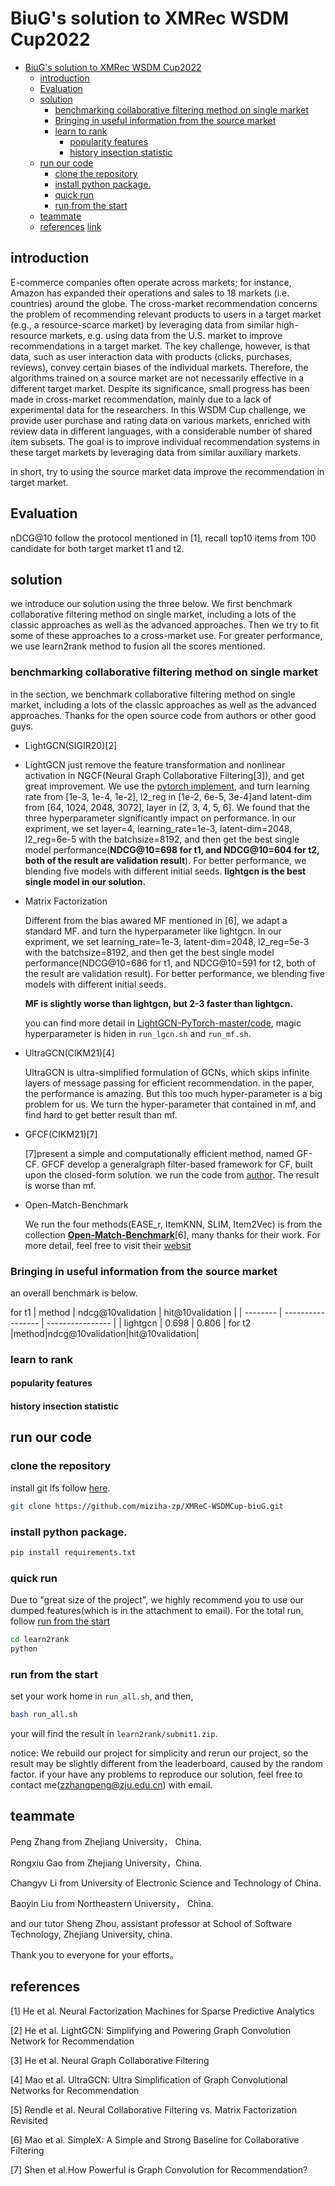 
# BiuG's solution to XMRec WSDM Cup2022
- [BiuG's solution to XMRec WSDM Cup2022](#biugs-solution-to-xmrec-wsdm-cup2022)
  - [introduction](#introduction)
  - [Evaluation](#evaluation)
  - [solution](#solution)
    - [benchmarking collaborative filtering method on single market](#benchmarking-collaborative-filtering-method-on-single-market)
    - [Bringing in useful information from the source market](#bringing-in-useful-information-from-the-source-market)
    - [learn to rank](#learn-to-rank)
      - [popularity features](#popularity-features)
      - [history insection statistic](#history-insection-statistic)
  - [run our code](#run-our-code)
    - [clone the repository](#clone-the-repository)
    - [install python package.](#install-python-package)
    - [quick run](#quick-run)
    - [run from the start](#run-from-the-start)
  - [teammate](#teammate)
  - [references](#references)
[link](https://competitions.codalab.org/competitions/36050#learn_the_details)


## introduction
>
E-commerce companies often operate across markets; for instance, Amazon has expanded their operations and sales to 18 markets (i.e. countries) around the globe. The cross-market recommendation concerns the problem of recommending relevant products to users in a target market (e.g., a resource-scarce market) by leveraging data from similar high-resource markets, e.g. using data from the U.S. market to improve recommendations in a target market. The key challenge, however, is that data, such as user interaction data with products (clicks, purchases, reviews), convey certain biases of the individual markets. Therefore, the algorithms trained on a source market are not necessarily effective in a different target market.
Despite its significance, small progress has been made in cross-market recommendation, mainly due to a lack of experimental data for the researchers. In this WSDM Cup challenge, we provide user purchase and rating data on various markets, enriched with review data in different languages, with a considerable number of shared item subsets. The goal is to improve individual recommendation systems in these target markets by leveraging data from similar auxiliary markets.

in short, try to using the source market data improve the recommendation in target market.
## Evaluation
nDCG@10 follow the protocol mentioned in [1], recall top10 items from 100 candidate for both target market t1 and t2.
## solution
we introduce our solution using the three below. We first benchmark collaborative filtering method on single market, including a lots of the classic approaches as well as the advanced approaches. Then we try to fit some of these approaches to a cross-market use. For greater performance, we use learn2rank method to fusion all the scores mentioned.
### benchmarking collaborative filtering method on single market
in the section, we benchmark collaborative filtering method on single market, including a lots of the classic approaches as well as the advanced approaches. Thanks for the open source code from authors or other good guys.

- LightGCN(SIGIR20)[2]
- 
   LightGCN just remove the feature transformation and nonlinear activation in NGCF(Neural Graph Collaborative Filtering[3]), and get great improvement. We use the [pytorch implement](https://github.com/gusye1234/pytorch-light-gcn), and turn learning rate from [1e-3, 1e-4, 1e-2], l2_reg in [1e-2, 6e-5, 3e-4]and latent-dim from [64, 1024, 2048, 3072], layer in [2, 3, 4, 5, 6]. We found that the three hyperparameter significantly impact on performance. In our expriment, we set layer=4, learning_rate=1e-3, latent-dim=2048, l2_reg=6e-5 with the batchsize=8192, and then get the best single model performance(**NDCG@10=698 for t1, and NDCG@10=604 for t2, both of the result are validation result**).  For better performance, we blending five models with different initial seeds.
   **lightgcn is the best single model in our solution.**

- Matrix Factorization
  
  Different from the bias awared MF mentioned in [6], we adapt a standard MF. and turn the hyperparameter like lightgcn. In our expriment, we set learning_rate=1e-3, latent-dim=2048, l2_reg=5e-3 with the batchsize=8192, and then get the best single model performance(NDCG@10=686 for t1, and NDCG@10=591 for t2, both of the result are validation result). For better performance, we blending five models with different initial seeds.

  **MF is slightly worse than lightgcn, but 2-3 faster than  lightgcn.**

  you can find more detail in [LightGCN-PyTorch-master/code](LightGCN-PyTorch-master/code), magic hyperparameter is hiden in `run_lgcn.sh` and `run_mf.sh`.

- UltraGCN(CIKM21)[4]

  UltraGCN is ultra-simplified formulation of GCNs, which skips infinite layers of message passing for efficient recommendation. in the paper, the performance is amazing. But this too much hyper-parameter is a big problem for us.
  We turn the hyper-parameter that contained in mf, and find hard to get better result than mf.
- GFCF(CIKM21)[7]

  [7]present a simple and computationally efficient method, named GF-CF. GFCF develop a generalgraph filter-based framework for CF, built upon the closed-form solution. we run the code from [author](https://github.com/yshenaw/GF_CF). The result is worse than mf.

- Open-Match-Benchmark

  We run the four methods(EASE_r, ItemKNN, SLIM, Item2Vec) is from the collection **[Open-Match-Benchmark](https://openbenchmark.github.io/BARS/)**[6], many thanks for their work. For more detail, feel free to visit their [websit](https://openbenchmark.github.io/BARS/)


### Bringing in useful information from the source market

an overall benchmark is below.

for t1
| method   | ndcg@10validation | hit@10validation |
| -------- | ----------------- | ---------------- |
| lightgcn | 0.698             | 0.806            |
for t2
|method|ndcg@10validation|hit@10validation|

### learn to rank
 

#### popularity features
#### history insection statistic

## run our code  

### clone the repository

install git lfs follow [here](https://github.com/git-lfs/git-lfs).
```bash
git clone https://github.com/miziha-zp/XMReC-WSDMCup-biuG.git
```
###  install python package.
```bash
pip install requirements.txt
```
### quick run
Due to "great size of the project", we highly recommend you to use our dumped features(which is in the attachment to email). For the total run, follow [run from the start](#run-from-the-start)
```bash
cd learn2rank
python 
```
### run from the start
set your work home in `run_all.sh`, and then,
```bash
bash run_all.sh 
```
your will find the result in `learn2rank/submit1.zip`.

notice: We rebuild our project for simplicity and rerun our project, so the result may be slightly different from the leaderboard, caused by the random factor.
if your have any problems to reproduce our solution, feel free to contact me(zzhangpeng@zju.edu.cn) with email.

## teammate
Peng Zhang from Zhejiang University， China. 

Rongxiu Gao from Zhejiang University，China. 

Changyv Li from University of Electronic Science and Technology of China.

Baoyin Liu from Northeastern University， China.

and our tutor Sheng Zhou, assistant professor at School of Software Technology, Zhejiang University, china.

Thank you to everyone for your efforts。

## references

[1] He et al. Neural Factorization Machines for Sparse Predictive Analytics

[2] He et al. LightGCN: Simplifying and Powering Graph Convolution Network for Recommendation

[3] He et al. Neural Graph Collaborative Filtering

[4] Mao et al. UltraGCN: Ultra Simplification of Graph Convolutional Networks for Recommendation

[5] Rendle et al. Neural Collaborative Filtering vs. Matrix Factorization Revisited

[6] Mao et al. SimpleX: A Simple and Strong Baseline for Collaborative Filtering

[7] Shen et al.How Powerful is Graph Convolution for Recommendation?
